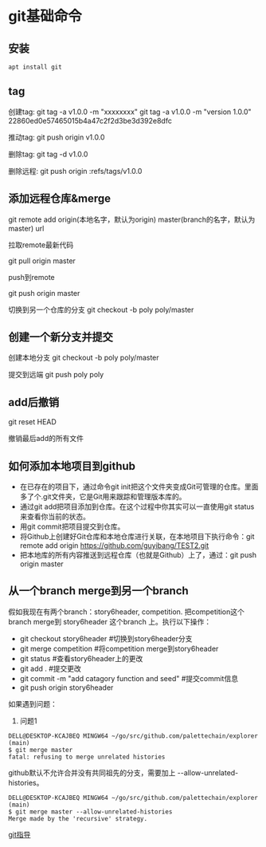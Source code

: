 # git基础命令

## 安装

```
apt install git
```

## tag

创建tag:
git tag -a v1.0.0 -m "xxxxxxxx"
git tag -a v1.0.0 -m "version 1.0.0" 22860ed0e57465015b4a47c2f2d3be3d392e8dfc

推动tag:
git push origin v1.0.0

删除tag:
git tag -d v1.0.0

删除远程:
git push origin :refs/tags/v1.0.0

## 添加远程仓库&merge

git remote add origin(本地名字，默认为origin) master(branch的名字，默认为master) url

拉取remote最新代码

git pull origin master

push到remote

git push origin master

切换到另一个仓库的分支
git checkout -b poly poly/master

## 创建一个新分支并提交

创建本地分支
git checkout -b poly poly/master

提交到远端
git push poly poly

## add后撤销

git reset HEAD

撤销最后add的所有文件

## 如何添加本地项目到github

+ 在已存在的项目下，通过命令git init把这个文件夹变成Git可管理的仓库。里面多了个.git文件夹，它是Git用来跟踪和管理版本库的。
+ 通过git add把项目添加到仓库。在这个过程中你其实可以一直使用git status来查看你当前的状态。
+ 用git commit把项目提交到仓库。
+ 将Github上创建好Git仓库和本地仓库进行关联，在本地项目下执行命令：git remote add origin https://github.com/guyibang/TEST2.git
+ 把本地库的所有内容推送到远程仓库（也就是Github）上了，通过：git push origin master

## 从一个branch merge到另一个branch

假如我现在有两个branch：story6header, competition. 把competition这个branch merge到 story6header 这个branch 上。执行以下操作：
+ git checkout story6header #切换到story6header分支
+ git merge competition #将competition merge到story6header
+ git status #查看story6header上的更改
+ git add . #提交更改
+ git commit -m "add catagory function and seed" #提交commit信息
+ git push origin story6header

如果遇到问题：
1. 问题1

```
DELL@DESKTOP-KCAJBEQ MINGW64 ~/go/src/github.com/palettechain/explorer (main)
$ git merge master
fatal: refusing to merge unrelated histories
```

github默认不允许合并没有共同祖先的分支，需要加上 --allow-unrelated-histories。

```
DELL@DESKTOP-KCAJBEQ MINGW64 ~/go/src/github.com/palettechain/explorer (main)
$ git merge master --allow-unrelated-histories
Merge made by the 'recursive' strategy.
```

[git指导](https://www.cnblogs.com/yuqing-wei/p/5487713.html)
